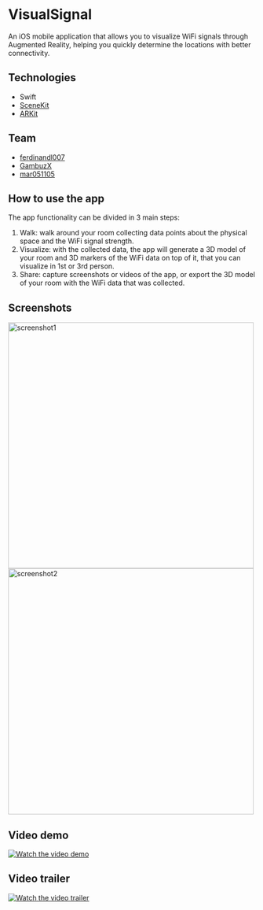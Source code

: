 # VisualSignal

An iOS mobile application that allows you to visualize WiFi signals through Augmented Reality, helping you quickly determine the locations with better connectivity.

## Technologies
* Swift
* [SceneKit](https://developer.apple.com/documentation/scenekit/)
* [ARKit](https://developer.apple.com/documentation/arkit)

## Team
* [ferdinandl007](https://github.com/ferdinandl007)
* [GambuzX](https://github.com/gambuzX)
* [mar051105](https://github.com/mar051105)


## How to use the app

The app functionality can be divided in 3 main steps:
1. Walk: walk around your room collecting data points about the physical space and the WiFi signal strength.
2. Visualize: with the collected data, the app will generate a 3D model of your room and 3D markers of the WiFi data on top of it, that you can visualize in 1st or 3rd person.
3. Share: capture screenshots or videos of the app, or export the 3D model of your room with the WiFi data that was collected. 


## Screenshots
<img src="https://github.com/ferdinandl007/VisualSignal/blob/master/screenshots/screenshot1.jpeg?raw=true" alt="screenshot1" width="500"/>
<img src="https://github.com/ferdinandl007/VisualSignal/blob/master/screenshots/screenshot2.jpeg?raw=true" alt="screenshot2" width="500"/>

## Video demo
[![Watch the video demo](https://github.com/ferdinandl007/VisualSignal/blob/master/screenshots/demo.jpeg?raw=true)](https://drive.google.com/file/d/1oJfy8WoLTBC4LkuIX2gXfwrJezKFSQxP/view)

## Video trailer
[![Watch the video trailer](https://img.youtube.com/vi/34_QYLUoGdo/maxresdefault.jpg)](https://youtu.be/34_QYLUoGdo)
